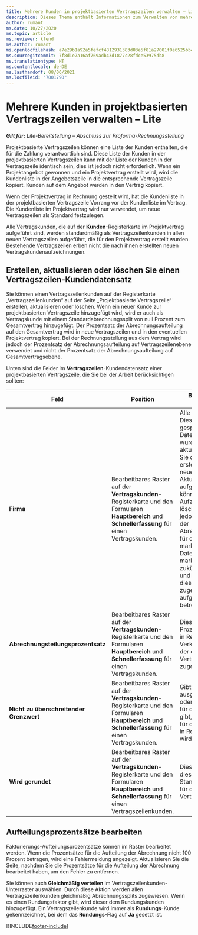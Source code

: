 ```yaml
---
title: Mehrere Kunden in projektbasierten Vertragszeilen verwalten – Lite
description: Dieses Thema enthält Informationen zum Verwalten von mehreren Kunden für projektbasierte Vertragszeilen.
author: rumant
ms.date: 10/27/2020
ms.topic: article
ms.reviewer: kfend
ms.author: rumant
ms.openlocfilehash: a7e29b1a92a5fefcf4812931383d03e5f81a27001f0e6525bb4eeb8dc93b18b9
ms.sourcegitcommit: 7f8d1e7a16af769adb43d1877c28fdce53975db8
ms.translationtype: HT
ms.contentlocale: de-DE
ms.lasthandoff: 08/06/2021
ms.locfileid: "7001790"
---
```

# <a name="manage-multiple-customers-on-project-based-contract-lines---lite"></a>Mehrere Kunden in projektbasierten Vertragszeilen verwalten – Lite

_**Gilt für:** Lite-Bereitstellung – Abschluss zur Proforma-Rechnungsstellung_

Projektbasierte Vertragszeilen können eine Liste der Kunden enthalten, die für die Zahlung verantwortlich sind. Diese Liste der Kunden in der projektbasierten Vertragszeilen kann mit der Liste der Kunden in der Vertragszeile identisch sein, dies ist jedoch nicht erforderlich. Wenn ein Projektangebot gewonnen und ein Projektvertrag erstellt wird, wird die Kundenliste in der Angebotszeile in die entsprechende Vertragszeile kopiert. Kunden auf dem Angebot werden in den Vertrag kopiert.

Wenn der Projektvertrag in Rechnung gestellt wird, hat die Kundenliste in der projektbasierten Vertragszeile Vorrang vor der Kundenliste im Vertrag. Die Kundenliste im Projektvertrag wird nur verwendet, um neue Vertragszeilen als Standard festzulegen.

Alle Vertragskunden, die auf der **Kunden**-Registerkarte im Projektvertrag aufgeführt sind, werden standardmäßig als Vertragszeilenkunden in allen neuen Vertragszeilen aufgeführt, die für den Projektvertrag erstellt wurden. Bestehende Vertragszeilen erben nicht die nach ihnen erstellten neuen Vertragskundenaufzeichnungen.

## <a name="create-update-or-delete-a-contract-line-customer-record"></a>Erstellen, aktualisieren oder löschen Sie einen Vertragszeilen-Kundendatensatz

Sie können einen Vertragszeilenkunden auf der Registerkarte „Vertragszeilenkunden“ auf der Seite „Projektbasierte Vertragszeile“ erstellen, aktualisieren oder löschen. Wenn ein neuer Kunde zur projektbasierten Vertragszeile hinzugefügt wird, wird er auch als Vertragskunde mit einem Standardabrechnungssplit von null Prozent zum Gesamtvertrag hinzugefügt. Der Prozentsatz der Abrechnungsaufteilung auf den Gesamtvertrag wird in neue Vertragszeilen und in den eventuellen Projektvertrag kopiert. Bei der Rechnungsstellung aus dem Vertrag wird jedoch der Prozentsatz der Abrechnungsaufteilung auf Vertragszeilenebene verwendet und nicht der Prozentsatz der Abrechnungsaufteilung auf Gesamtvertragsebene.

Unten sind die Felder im **Vertragszeilen**-Kundendatensatz einer projektbasierten Vertragszeile, die Sie bei der Arbeit berücksichtigen sollten:

| Feld | Position | Beschreibung des Dataflows | Nachgelagerte Auswirkungen |
| --- | --- | --- | --- |
| **Firma** | Bearbeitbares Raster auf der **Vertragskunden**-Registerkarte und den Formularen **Hauptbereich** und **Schnellerfassung** für einen Vertragskunden. | Alle aktiven Firmen. Dieses Feld wird gesperrt, nachdem der Datensatz erstellt wurde. Um das Feld zu aktualisieren, löschen Sie den Datensatz und erstellen Sie einen neuen. Wenn Sie Aktualisierungen aufgezeichnet haben, können Sie die Aufzeichnung nicht löschen. Sie können jedoch den Prozentsatz der Abrechnungsaufteilung für dieses Konto als null markieren. Wenn der Datensatz als null markiert ist, sind alle zukünftigen Kosten- und Ertragsdaten, die diesem Kunden zugeordnet oder aufgeteilt werden, betroffen. | Wenn Sie ein Konto aus der Hauptliste der Konten auswählen, um sie hinzuzufügen und zu speichern, wird der Vertragszeilenkunde auch als Vertragskunde hinzugefügt. Vertragszeilenkunden werden verwendet, wenn Rechnungen erstellt werden. |
| **Abrechnungsteilungsprozentsatz** | Bearbeitbares Raster auf der **Vertragskunden**-Registerkarte und den Formularen **Hauptbereich** und **Schnellerfassung** für einen Vertragskunden. | Dieses Feld stellt den Prozentsatz jeder nicht in Rechnung gestellten Verkaufstransaktion dar, der diesem Vertragszeilenkunden zugeordnet wird. | Vertragszeilenkunden und Abrechnungsaufteilungsprozentsätze werden verwendet, wenn nach der Genehmigung Istwerte erstellt werden und wenn die Rechnung erstellt wird. |
| **Nicht zu überschreitender Grenzwert** | Bearbeitbares Raster auf der **Vertragskunden**-Registerkarte und den Formularen **Hauptbereich** und **Schnellerfassung** für einen Vertragskunden. | Gibt an, ob es ein ausgehandeltes Limit oder eine Obergrenze für den Gesamtbetrag gibt, der dem Kunden für diese Vertragszeile in Rechnung gestellt wird. | Das nicht zu überschreitende Limit für den Kunden der Vertragszeile wird verwendet, wenn Istwerte erstellt und die Rechnungen erstellt werden. |
| **Wird gerundet** | Bearbeitbares Raster auf der **Vertragskunden**-Registerkarte und den Formularen **Hauptbereich** und **Schnellerfassung** für einen Vertragszeilenkunden. | Dieses Feld gibt an, ob dieser Kunde ein Standardrundungskunde für diese projektbasierte Vertragszeile ist. | Wenn Sie einen Istwert gemäß dem Prozentsatz der Abrechnungsaufteilung generieren, kann es zu Rundungsunterschieden kommen. Diesem Kunden werden in diesem Fall die Rundungsunterschiede zugeordnet. |

## <a name="edit-billing-split-percentages"></a>Aufteilungsprozentsätze bearbeiten

Fakturierungs-Aufteilungsprozentsätze können im Raster bearbeitet werden. Wenn die Prozentsätze für die Aufteilung der Abrechnung nicht 100 Prozent betragen, wird eine Fehlermeldung angezeigt. Aktualisieren Sie die Seite, nachdem Sie die Prozentsätze für die Aufteilung der Abrechnung bearbeitet haben, um den Fehler zu entfernen.

Sie können auch **Gleichmäßig verteilen** im Vertragszeilenkunden-Unterraster auswählen. Durch diese Aktion werden allen Vertragszeilenkunden gleichmäßig Abrechnungssplits zugewiesen. Wenn es einen Rundungsfaktor gibt, wird dieser dem Rundungskunden hinzugefügt. Ein Vertragszeilenkunde wird immer als **Rundungs**-Kunde gekennzeichnet, bei dem das **Rundungs**-Flag auf **Ja** gesetzt ist.


[!INCLUDE[footer-include](../../includes/footer-banner.md)]
